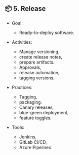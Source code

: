 ## 📦 5. Release
- Goal:
  - Ready-to-deploy software.

- Activities:
  - Manage versioning,
  - create release notes,
  - prepare artifacts.
  - Approvals,
  - release automation,
  - tagging versions.

- Practices:
  - Tagging,
  - packaging.
  - Canary releases,
  - blue-green deployment,
  - feature toggles.

- Tools:
  - Jenkins,
  - GitLab CI/CD,
  - Azure Pipelines



